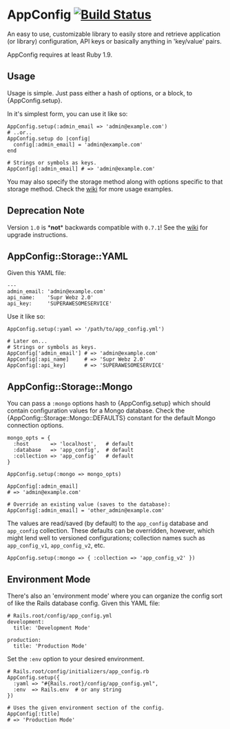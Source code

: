# AppConfig [![Build Status](https://travis-ci.org/Oshuma/app_config.png?branch=master)](https://travis-ci.org/Oshuma/app_config)

An easy to use, customizable library to easily store and retrieve application
(or library) configuration, API keys or basically anything in 'key/value' pairs.

AppConfig requires at least Ruby 1.9.

## Usage

Usage is simple.  Just pass either a hash of options, or a block, to {AppConfig.setup}.

In it's simplest form, you can use it like so:

    AppConfig.setup(:admin_email => 'admin@example.com')
    # ..or..
    AppConfig.setup do |config|
      config[:admin_email] = 'admin@example.com'
    end

    # Strings or symbols as keys.
    AppConfig[:admin_email] # => 'admin@example.com'

You may also specify the storage method along with options specific to that storage method.
Check the [wiki](https://github.com/Oshuma/app_config/wiki) for more usage examples.

## Deprecation Note

Version `1.0` is \***not**\* backwards compatible with `0.7.1`!  See the [wiki](https://github.com/Oshuma/app_config/wiki)
for upgrade instructions.


## AppConfig::Storage::YAML

Given this YAML file:

    ---
    admin_email: 'admin@example.com'
    api_name:    'Supr Webz 2.0'
    api_key:     'SUPERAWESOMESERVICE'

Use it like so:

    AppConfig.setup(:yaml => '/path/to/app_config.yml')

    # Later on...
    # Strings or symbols as keys.
    AppConfig['admin_email'] # => 'admin@example.com'
    AppConfig[:api_name]     # => 'Supr Webz 2.0'
    AppConfig[:api_key]      # => 'SUPERAWESOMESERVICE'


## AppConfig::Storage::Mongo

You can pass a `:mongo` options hash to {AppConfig.setup} which should contain
configuration values for a Mongo database.  Check the {AppConfig::Storage::Mongo::DEFAULTS}
constant for the default Mongo connection options.

    mongo_opts = {
      :host       => 'localhost',   # default
      :database   => 'app_config',  # default
      :collection => 'app_config'   # default
    }

    AppConfig.setup(:mongo => mongo_opts)

    AppConfig[:admin_email]
    # => 'admin@example.com'

    # Override an existing value (saves to the database):
    AppConfig[:admin_email] = 'other_admin@example.com'

The values are read/saved (by default) to the `app_config` database and
`app_config` collection.  These defaults can be overridden, however, which
might lend well to versioned configurations; collection names such as
`app_config_v1`, `app_config_v2`, etc.

    AppConfig.setup(:mongo => { :collection => 'app_config_v2' })


## Environment Mode

There's also an 'environment mode' where you can organize the config
sort of like the Rails database config. Given this YAML file:

    # Rails.root/config/app_config.yml
    development:
      title: 'Development Mode'

    production:
      title: 'Production Mode'

Set the `:env` option to your desired environment.

    # Rails.root/config/initializers/app_config.rb
    AppConfig.setup({
      :yaml => "#{Rails.root}/config/app_config.yml",
      :env  => Rails.env  # or any string
    })

    # Uses the given environment section of the config.
    AppConfig[:title]
    # => 'Production Mode'

